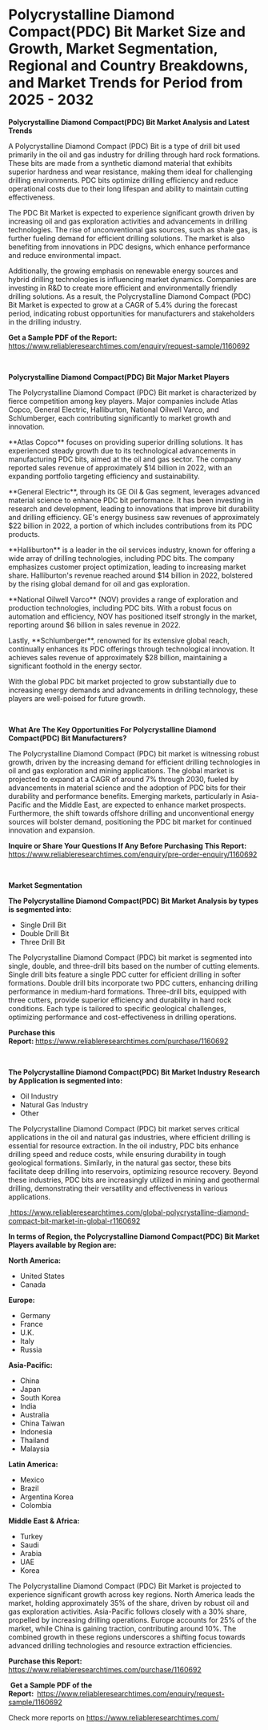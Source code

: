 <p><h1>Polycrystalline Diamond Compact(PDC) Bit Market Size and Growth, Market Segmentation, Regional and Country Breakdowns, and Market Trends for Period from 2025 -  2032</h1></p><p><strong>Polycrystalline Diamond Compact(PDC) Bit Market Analysis and Latest Trends</strong></p>
<p><p>A Polycrystalline Diamond Compact (PDC) Bit is a type of drill bit used primarily in the oil and gas industry for drilling through hard rock formations. These bits are made from a synthetic diamond material that exhibits superior hardness and wear resistance, making them ideal for challenging drilling environments. PDC bits optimize drilling efficiency and reduce operational costs due to their long lifespan and ability to maintain cutting effectiveness.</p><p>The PDC Bit Market is expected to experience significant growth driven by increasing oil and gas exploration activities and advancements in drilling technologies. The rise of unconventional gas sources, such as shale gas, is further fueling demand for efficient drilling solutions. The market is also benefiting from innovations in PDC designs, which enhance performance and reduce environmental impact.</p><p>Additionally, the growing emphasis on renewable energy sources and hybrid drilling technologies is influencing market dynamics. Companies are investing in R&D to create more efficient and environmentally friendly drilling solutions. As a result, the Polycrystalline Diamond Compact (PDC) Bit Market is expected to grow at a CAGR of 5.4% during the forecast period, indicating robust opportunities for manufacturers and stakeholders in the drilling industry.</p></p>
<p><strong>Get a Sample PDF of the Report:&nbsp;</strong> <a href="https://www.reliableresearchtimes.com/enquiry/request-sample/1160692?utm_campaign=2193&utm_medium=2&utm_source=Github&utm_content=ia&utm_term=11042025&utm_id=polycrystalline-diamond-compactpdc-bit">https://www.reliableresearchtimes.com/enquiry/request-sample/1160692</a></p>
<p>&nbsp;</p>
<p><strong>Polycrystalline Diamond Compact(PDC) Bit Major Market Players</strong></p>
<p><p>The Polycrystalline Diamond Compact (PDC) Bit market is characterized by fierce competition among key players. Major companies include Atlas Copco, General Electric, Halliburton, National Oilwell Varco, and Schlumberger, each contributing significantly to market growth and innovation.</p><p>**Atlas Copco** focuses on providing superior drilling solutions. It has experienced steady growth due to its technological advancements in manufacturing PDC bits, aimed at the oil and gas sector. The company reported sales revenue of approximately $14 billion in 2022, with an expanding portfolio targeting efficiency and sustainability.</p><p>**General Electric**, through its GE Oil & Gas segment, leverages advanced material science to enhance PDC bit performance. It has been investing in research and development, leading to innovations that improve bit durability and drilling efficiency. GE's energy business saw revenues of approximately $22 billion in 2022, a portion of which includes contributions from its PDC products.</p><p>**Halliburton** is a leader in the oil services industry, known for offering a wide array of drilling technologies, including PDC bits. The company emphasizes customer project optimization, leading to increasing market share. Halliburton's revenue reached around $14 billion in 2022, bolstered by the rising global demand for oil and gas exploration.</p><p>**National Oilwell Varco** (NOV) provides a range of exploration and production technologies, including PDC bits. With a robust focus on automation and efficiency, NOV has positioned itself strongly in the market, reporting around $6 billion in sales revenue in 2022.</p><p>Lastly, **Schlumberger**, renowned for its extensive global reach, continually enhances its PDC offerings through technological innovation. It achieves sales revenue of approximately $28 billion, maintaining a significant foothold in the energy sector.</p><p>With the global PDC bit market projected to grow substantially due to increasing energy demands and advancements in drilling technology, these players are well-poised for future growth.</p></p>
<p>&nbsp;</p>
<p><strong>What Are The Key Opportunities For Polycrystalline Diamond Compact(PDC) Bit Manufacturers?</strong></p>
<p><p>The Polycrystalline Diamond Compact (PDC) bit market is witnessing robust growth, driven by the increasing demand for efficient drilling technologies in oil and gas exploration and mining applications. The global market is projected to expand at a CAGR of around 7% through 2030, fueled by advancements in material science and the adoption of PDC bits for their durability and performance benefits. Emerging markets, particularly in Asia-Pacific and the Middle East, are expected to enhance market prospects. Furthermore, the shift towards offshore drilling and unconventional energy sources will bolster demand, positioning the PDC bit market for continued innovation and expansion.</p></p>
<p><strong>Inquire or Share Your Questions If Any Before Purchasing This Report:</strong> <a href="https://www.reliableresearchtimes.com/enquiry/pre-order-enquiry/1160692?utm_campaign=2193&utm_medium=2&utm_source=Github&utm_content=ia&utm_term=11042025&utm_id=polycrystalline-diamond-compactpdc-bit">https://www.reliableresearchtimes.com/enquiry/pre-order-enquiry/1160692</a></p>
<p>&nbsp;</p>
<p><strong>Market Segmentation</strong></p>
<p><strong>The Polycrystalline Diamond Compact(PDC) Bit Market Analysis by types is segmented into:</strong></p>
<p><ul><li>Single Drill Bit</li><li>Double Drill Bit</li><li>Three Drill Bit</li></ul></p>
<p><p>The Polycrystalline Diamond Compact (PDC) bit market is segmented into single, double, and three-drill bits based on the number of cutting elements. Single drill bits feature a single PDC cutter for efficient drilling in softer formations. Double drill bits incorporate two PDC cutters, enhancing drilling performance in medium-hard formations. Three-drill bits, equipped with three cutters, provide superior efficiency and durability in hard rock conditions. Each type is tailored to specific geological challenges, optimizing performance and cost-effectiveness in drilling operations.</p></p>
<p><strong>Purchase this Report:&nbsp;</strong><a href="https://www.reliableresearchtimes.com/purchase/1160692?utm_campaign=2193&utm_medium=2&utm_source=Github&utm_content=ia&utm_term=11042025&utm_id=polycrystalline-diamond-compactpdc-bit">https://www.reliableresearchtimes.com/purchase/1160692</a></p>
<p>&nbsp;</p>
<p><strong>The Polycrystalline Diamond Compact(PDC) Bit Market Industry Research by Application is segmented into:</strong></p>
<p><ul><li>Oil Industry</li><li>Natural Gas Industry</li><li>Other</li></ul></p>
<p><p>The Polycrystalline Diamond Compact (PDC) bit market serves critical applications in the oil and natural gas industries, where efficient drilling is essential for resource extraction. In the oil industry, PDC bits enhance drilling speed and reduce costs, while ensuring durability in tough geological formations. Similarly, in the natural gas sector, these bits facilitate deep drilling into reservoirs, optimizing resource recovery. Beyond these industries, PDC bits are increasingly utilized in mining and geothermal drilling, demonstrating their versatility and effectiveness in various applications.</p></p>
<p><a href="https://www.reliableresearchtimes.com/global-polycrystalline-diamond-compact-bit-market-in-global-r1160692?utm_campaign=2193&utm_medium=2&utm_source=Github&utm_content=ia&utm_term=11042025&utm_id=polycrystalline-diamond-compactpdc-bit">&nbsp;https://www.reliableresearchtimes.com/global-polycrystalline-diamond-compact-bit-market-in-global-r1160692</a></p>
<p><strong>In terms of Region, the Polycrystalline Diamond Compact(PDC) Bit Market Players available by Region are:</strong></p>
<p>
    <p> <strong> North America: </strong>
        <ul>
            <li>United States</li>
            <li>Canada</li>
        </ul>
        </p> 
    <p> <strong> Europe: </strong>
        <ul>
            <li>Germany</li>
            <li>France</li>
            <li>U.K.</li>
            <li>Italy</li>
            <li>Russia</li>
        </ul>
        </p> 
    <p> <strong> Asia-Pacific: </strong>
        <ul>
            <li>China</li>
            <li>Japan</li>
            <li>South Korea</li>
            <li>India</li>
            <li>Australia</li>
            <li>China Taiwan</li>
            <li>Indonesia</li>
            <li>Thailand</li>
            <li>Malaysia</li>
        </ul>
        </p> 
    <p> <strong> Latin America: </strong>
        <ul>
            <li>Mexico</li>
            <li>Brazil</li>
            <li>Argentina Korea</li>
            <li>Colombia</li>
        </ul>
        </p> 
    <p> <strong> Middle East & Africa: </strong>
        <ul>
            <li>Turkey</li>
            <li>Saudi</li>
            <li>Arabia</li>
            <li>UAE</li>
            <li>Korea</li>
        </ul>
    </p>
    </p>
<p><p>The Polycrystalline Diamond Compact (PDC) Bit Market is projected to experience significant growth across key regions. North America leads the market, holding approximately 35% of the share, driven by robust oil and gas exploration activities. Asia-Pacific follows closely with a 30% share, propelled by increasing drilling operations. Europe accounts for 25% of the market, while China is gaining traction, contributing around 10%. The combined growth in these regions underscores a shifting focus towards advanced drilling technologies and resource extraction efficiencies.</p></p>
<p><strong>Purchase this Report: </strong><a href="https://www.reliableresearchtimes.com/purchase/1160692?utm_campaign=2193&utm_medium=2&utm_source=Github&utm_content=ia&utm_term=11042025&utm_id=polycrystalline-diamond-compactpdc-bit">https://www.reliableresearchtimes.com/purchase/1160692</a></p>
<p>&nbsp;<strong>Get a Sample PDF of the Report:&nbsp;&nbsp;</strong><a href="https://www.reliableresearchtimes.com/enquiry/request-sample/1160692?utm_campaign=2193&utm_medium=2&utm_source=Github&utm_content=ia&utm_term=11042025&utm_id=polycrystalline-diamond-compactpdc-bit">https://www.reliableresearchtimes.com/enquiry/request-sample/1160692</a></p>
<p><strong></strong></p>
<p>Check more reports on <a href="https://www.reliableresearchtimes.com/?utm_campaign=2193&utm_medium=2&utm_source=Github&utm_content=ia&utm_term=11042025&utm_id=polycrystalline-diamond-compactpdc-bit">https://www.reliableresearchtimes.com/</a></p>
